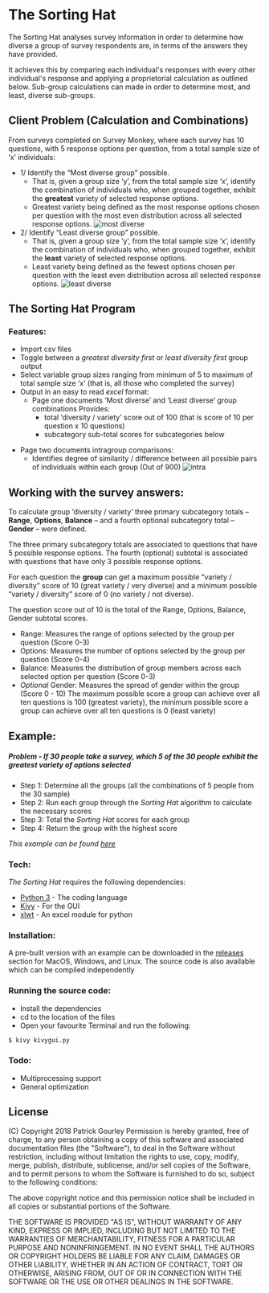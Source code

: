 # The Sorting Hat

The Sorting Hat analyses survey information in order to determine how diverse a group of survey respondents are, in terms of the answers they have provided.

It achieves this by comparing each individual's responses with every other individual's response and applying a proprietorial calculation as outlined below. Sub-group calculations can made in order to determine most, and least, diverse sub-groups.

## Client Problem (Calculation and Combinations)
From surveys completed on Survey Monkey, where each survey has 10 questions, with 5 response options per question, from a total sample size of ‘x’ individuals:
- 1/  Identify the “Most diverse group” possible. 
    - That is, given a group size ‘y’, from the total sample size ‘x’, identify the combination of individuals who, when grouped together, exhibit the **greatest** variety of selected response options. 
    - Greatest variety being defined as the most response options chosen per question with the most even distribution across all selected response options.
    ![most diverse](https://i.imgur.com/5We3zMm.png)
- 2/ Identify “Least diverse group” possible. 
    - That is, given a group size ‘y’, from the total sample size ‘x’, identify the combination of individuals who, when grouped together, exhibit the **least** variety of selected response options.
    - Least variety being defined as the fewest options chosen per question with the least even distribution across all selected response options.
    ![least diverse](https://i.imgur.com/ejVmqpn.png)

## The Sorting Hat Program 
### Features:
- Import csv files
- Toggle between a *greatest diversity first* or *least diversity first* group output
- Select variable group sizes ranging from minimum of 5 to maximum of total sample size ‘x’ (that is, all those who completed the survey)
- Output in an easy to read *excel* format:
    - Page one documents ‘Most diverse’ and ‘Least diverse’ group combinations Provides:
        - total ‘diversity / variety’ score out of 100 (that is score of 10 per question x 10 questions)    
        - subcategory sub-total scores for subcategories below

* Page two documents intragroup comparisons:
    * Identifies degree of similarity / difference between all possible pairs of individuals within each group (Out of 900)
    ![intra](https://i.imgur.com/WJ0u485.png)


## Working with the survey answers:

To calculate group ‘diversity / variety’ three primary subcategory totals – **Range**, **Options**, **Balance** – and a fourth optional subcategory total – **Gender** – were defined.

The three primary subcategory totals are associated to questions that have 5 possible response options. The fourth (optional) subtotal is associated with questions that have only 3 possible response options.

For each question the **group** can get a maximum possible “variety / diversity” score of 10 (great variety / very diverse) and a minimum possible “variety / diversity” score of 0 (no variety / not diverse).

The question score out of 10 is the total of the Range, Options, Balance, Gender subtotal scores.
* Range: Measures the range of options selected by the group per question (Score 0-3)
* Options: Measures the number of options selected by the group per question (Score 0-4)
* Balance: Measures the distribution of group members across each selected option per question (Score 0-3)
* *Optional* Gender: Measures the spread of gender within the group (Score 0 - 10)
The maximum possible score a group can achieve over all ten questions is 100 (greatest variety), the minimum possible score a group can achieve over all ten questions is 0 (least variety)

## Example:
##### Problem - If 30 people take a survey, which 5 of the 30 people exhibit the greatest variety of options selected

- Step 1: Determine all the groups (all the combinations of 5 people from the 30 sample)
- Step 2: Run each group through the *Sorting Hat* algorithm to calculate the necessary scores
- Step 3: Total the *Sorting Hat* scores for each group
- Step 4: Return the group with the highest score

*This example can be found [here]*

### Tech:
*The Sorting Hat* requires the following dependencies:
* [Python 3] - The coding language
* [Kivy] - For the GUI
* [xlwt] - An excel module for python

### Installation:
A pre-built version with an example can be downloaded in the [releases] section for MacOS, Windows, and Linux.
The source code is also available which can be compiled independently

### Running the source code:
- Install the dependencies
- cd to the location of the files
- Open your favourite Terminal and run the following:
```sh
$ kivy kivygui.py
```
### Todo:
- Multiprocessing support
- General optimization

License
----
(C) Copyright 2018 Patrick Gourley
Permission is hereby granted, free of charge, to any person obtaining a copy of this software and associated documentation files (the "Software"), to deal in the Software without restriction, including without limitation the rights to use, copy, modify, merge, publish, distribute, sublicense, and/or sell copies of the Software, and to permit persons to whom the Software is furnished to do so, subject to the following conditions:

The above copyright notice and this permission notice shall be included in all copies or substantial portions of the Software.

THE SOFTWARE IS PROVIDED "AS IS", WITHOUT WARRANTY OF ANY KIND, EXPRESS OR IMPLIED, INCLUDING BUT NOT LIMITED TO THE WARRANTIES OF MERCHANTABILITY, FITNESS FOR A PARTICULAR PURPOSE AND NONINFRINGEMENT. IN NO EVENT SHALL THE AUTHORS OR COPYRIGHT HOLDERS BE LIABLE FOR ANY CLAIM, DAMAGES OR OTHER LIABILITY, WHETHER IN AN ACTION OF CONTRACT, TORT OR OTHERWISE, ARISING FROM, OUT OF OR IN CONNECTION WITH THE SOFTWARE OR THE USE OR OTHER DEALINGS IN THE SOFTWARE.

[//]: #
[Python 3]: <https://www.python.org/downloads/>
[Kivy]: <https://kivy.org/#home>
[xlwt]: <https://pypi.org/project/xlwt/#description>
[releases]: <https://github.com/BetterThanMoo/TheSortingHat/releases>
[here]: <https://github.com/BetterThanMoo/TheSortingHat/blob/master/Example%20csv.csv>
